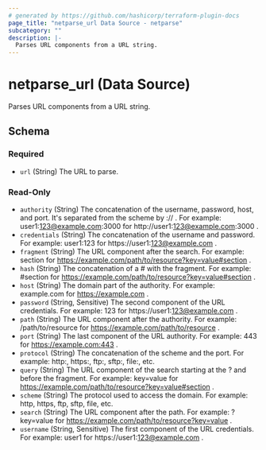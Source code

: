 ```yaml
---
# generated by https://github.com/hashicorp/terraform-plugin-docs
page_title: "netparse_url Data Source - netparse"
subcategory: ""
description: |-
  Parses URL components from a URL string.
---
```


# netparse_url (Data Source)

Parses URL components from a URL string.



<!-- schema generated by tfplugindocs -->
## Schema

### Required

- `url` (String) The URL to parse.

### Read-Only

- `authority` (String) The concatenation of the username, password, host, and port. It's separated from the scheme by :// . For example: user1:123@example.com:3000 for http://user1:123@example.com:3000 .
- `credentials` (String) The concatenation of the username and password. For example: user1:123 for https://user1:123@example.com .
- `fragment` (String) The URL component after the search. For example: section for https://example.com/path/to/resource?key=value#section .
- `hash` (String) The concatenation of a # with the fragment. For example: #section for https://example.com/path/to/resource?key=value#section .
- `host` (String) The domain part of the authority. For example: example.com for https://example.com .
- `password` (String, Sensitive) The second component of the URL credentials. For example: 123 for https://user1:123@example.com .
- `path` (String) The URL component after the authority. For example: /path/to/resource for https://example.com/path/to/resource .
- `port` (String) The last component of the URL authority. For example: 443 for https://example.com:443 .
- `protocol` (String) The concatenation of the scheme and the port. For example: http:, https:, ftp:, sftp:, file:, etc.
- `query` (String) The URL component of the search starting at the ? and before the fragment. For example: key=value for https://example.com/path/to/resource?key=value#section .
- `scheme` (String) The protocol used to access the domain. For example: http, https, ftp, sftp, file, etc.
- `search` (String) The URL component after the path. For example: ?key=value for https://example.com/path/to/resource?key=value .
- `username` (String, Sensitive) The first component of the URL credentials. For example: user1 for https://user1:123@example.com .
